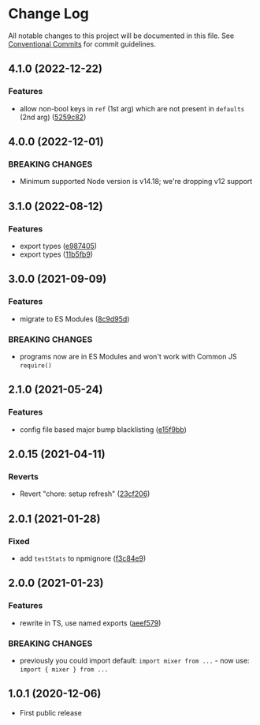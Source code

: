# Change Log

All notable changes to this project will be documented in this file.
See [Conventional Commits](https://conventionalcommits.org) for commit guidelines.

## 4.1.0 (2022-12-22)

### Features

- allow non-bool keys in `ref` (1st arg) which are not present in `defaults` (2nd arg) ([5259c82](https://github.com/codsen/codsen/commit/5259c82d134798fd8ef1d0ef41ab7b777f0d529c))

## 4.0.0 (2022-12-01)

### BREAKING CHANGES

- Minimum supported Node version is v14.18; we're dropping v12 support

## 3.1.0 (2022-08-12)

### Features

- export types ([e987405](https://github.com/codsen/codsen/commit/e987405c8b70b2702e75427a5b2b99508ceef372))
- export types ([11b5fb9](https://github.com/codsen/codsen/commit/11b5fb936ce20e0a77c3a09806773e1cd7695c50))

## 3.0.0 (2021-09-09)

### Features

- migrate to ES Modules ([8c9d95d](https://github.com/codsen/codsen/commit/8c9d95d5dea0b769c2f070397141918a4893d575))

### BREAKING CHANGES

- programs now are in ES Modules and won't work with Common JS `require()`

## 2.1.0 (2021-05-24)

### Features

- config file based major bump blacklisting ([e15f9bb](https://github.com/codsen/codsen/commit/e15f9bba1c4fd5f847ac28b3f38fa6ee633f5dca))

## 2.0.15 (2021-04-11)

### Reverts

- Revert "chore: setup refresh" ([23cf206](https://github.com/codsen/codsen/commit/23cf206970a087ff0fa04e61f94d919f59ab3881))

## 2.0.1 (2021-01-28)

### Fixed

- add `testStats` to npmignore ([f3c84e9](https://github.com/codsen/codsen/commit/f3c84e95afc5514214312f913692d85b2e12eb29))

## 2.0.0 (2021-01-23)

### Features

- rewrite in TS, use named exports ([aeef579](https://github.com/codsen/codsen/commit/aeef579c5985433ab42b8c14aba33eea5deec2fe))

### BREAKING CHANGES

- previously you could import default: `import mixer from ...` - now use: `import { mixer } from ...`

## 1.0.1 (2020-12-06)

- First public release
